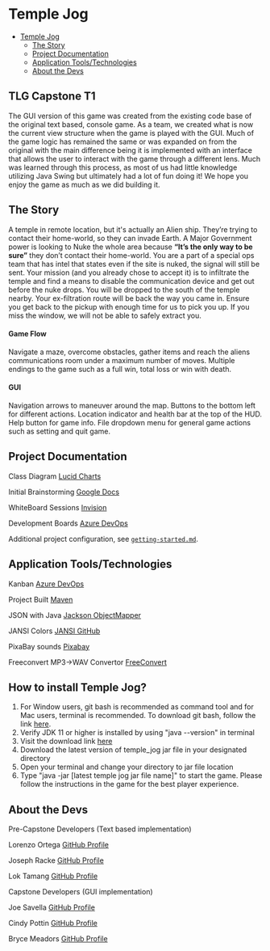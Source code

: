 # Temple Jog

- [Temple Jog](#temple-jog)
  - [The Story](#the-story)
  - [Project Documentation](#project-documentation)
  - [Application Tools/Technologies](#application-toolstechnologies)
  - [About the Devs](#about-the-devs)
  
## TLG Capstone T1

The GUI version of this game was created from the existing code base of the original text based, console game. As a team, we created what is now the current view structure when the game is played with the GUI. Much of the game logic has remained the same or was expanded on from the original with the main difference being it is implemented with an interface that allows the user to interact with the game through a different lens. Much was learned through this process, as most of us had little knowledge utilizing Java Swing but ultimately had a lot of fun doing it! We hope you enjoy the game as much as we did building it.

## The Story

A temple in remote location, but it's actually an Alien ship. They’re trying to contact their home-world, so they can invade Earth. A Major Government power is looking to Nuke the whole area because **“It’s the only way to be sure”** they don’t contact their home-world. You are a part of a special ops team that has intel that states even if the site is nuked, the signal will still be sent. Your mission (and you already chose to accept it) is to infiltrate the temple and find a means to disable the communication device and get out before the nuke drops. You will be dropped to the south of the temple nearby. Your ex-filtration route will be back the way you came in. Ensure you get back to the pickup with enough time for us to pick you up. If you miss the window, we will not be able to safely extract you.

#### Game Flow

Navigate a maze, overcome obstacles, gather items and reach the aliens communications room under a maximum number of moves.
Multiple endings to the game such as a full win, total loss or win with death.

#### GUI

Navigation arrows to maneuver around the map. Buttons to the bottom left for different actions. Location indicator and health bar at the top of the HUD. Help button for game info. File dropdown menu for general game actions such as setting and quit game.  

## Project Documentation

Class Diagram [Lucid Charts](https://lucid.app/lucidchart/1ca444df-4f31-4d88-9c7c-021b4b64a647/edit?invitationId=inv_757885bf-8b84-45a5-b33a-8cdad57b7558&page=0_0#)

Initial Brainstorming [Google Docs](https://docs.google.com/document/d/1-h6rQ25jrHEC-vn2mYemIXingh-lgqCBdoXjqgdsZ3U/edit)

WhiteBoard Sessions [Invision](https://tlgtemplejog.invisionapp.com/freehand/TempleJog-Cant8RWJG)

Development Boards [Azure DevOps](https://dev.azure.com/2210SDI10/Temple%20Jog)

Additional project configuration, see [`getting-started.md`](getting-started.md).

## Application Tools/Technologies

Kanban [Azure DevOps](https://dev.azure.com)

Project Built [Maven](https://maven.apache.org/what-is-maven.html)

JSON with Java [Jackson ObjectMapper](https://jenkov.com/tutorials/java-json/jackson-objectmapper.html#jackson-tree-model-example)

JANSI Colors [JANSI GitHub](https://fusesource.github.io/jansi/)

PixaBay sounds [Pixabay](http://www.pixabay.com/)

Freeconvert MP3->WAV Convertor [FreeConvert](https://www.freeconvert.com/)

## How to install Temple Jog?
1. For Window users, git bash is recommended as command tool and for Mac users, terminal is recommended. To download git bash, follow the link [here](https://gitforwindows.org/). 
2. Verify JDK 11 or higher is installed by using "java --version" in terminal 
3. Visit the download link [here](https://github.com/tlg-22-10-sde-10/temple-jog/releases)
4. Download the latest version of temple_jog jar file in your designated directory
5. Open your terminal and change your directory to jar file location
6. Type "java -jar [latest temple jog jar file name]" to start the game. Please follow the instructions in the game for the best player experience.

## About the Devs

Pre-Capstone Developers (Text based implementation)

Lorenzo Ortega [GitHub Profile](https://github.com/antoni909)

Joseph Racke [GitHub Profile](https://github.com/JMRacke)

Lok Tamang [GitHub Profile](https://github.com/loktama21)

Capstone Developers (GUI implementation)

Joe Savella [GitHub Profile](https://github.com/codemojoe)

Cindy Pottin [GitHub Profile](https://github.com/cpottin)

Bryce Meadors [GitHub Profile](https://github.com/bmead92)

